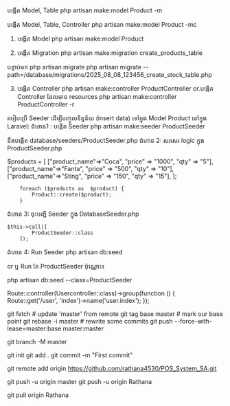 បង្កើត Model, Table
php artisan make:model Product -m

បង្កើត Model, Table, Controller
php artisan make:model Product -mc

1. បង្កើត Model
php artisan make:model Product

2. បង្កើត Migration
php artisan make:migration create_products_table

បន្ទាប់មក
php artisan migrate
php artisan migrate --path=/database/migrations/2025_08_08_123456_create_stock_table.php


3. បង្កើត Controller
php artisan make:controller ProductController
or.បង្កើត Controller ដែលមាន​ resources
php artisan make:controller ProductController -r

របៀបប្រើ Seeder ដើម្បីបញ្ចូលទិន្នន័យ (insert data) ទៅក្នុង Model Product នៅក្នុង Laravel:
ជំហាន1 : បង្កើត Seeder
php artisan make:seeder ProductSeeder

នឹងបង្កើត database/seeders/ProductSeeder.php
ជំហាន 2: សរសេរ logic ក្នុង ProductSeeder.php

$products = [
            ["product_name"=>"Coca", "price" => "1000", "qty" => "5"],
            ["product_name"=>"Fanta", "price" => "500", "qty" => "10"],
            ["product_name"=>"Sting", "price" => "150", "qty" => "15"],
        ];

        foreach ($products as  $product) {
            Product::create($product);
        }

ជំហាន 3: ចុះបញ្ជី Seeder ក្នុង DatabaseSeeder.php

    $this->call([
            ProductSeeder::class
        ]);

ជំហាន 4: Run Seeder
php artisan db:seed

or ឬ Run តែ ProductSeeder ប៉ុណ្ណោះ៖

php artisan db:seed --class=ProductSeeder



Route::controller(Usercontroller::class)->group(function () {
    Route::get('/user', 'index')->name('user.index');
});


git fetch              # update 'master' from remote
git tag base master    # mark our base point
git rebase -i master   # rewrite some commits
git push --force-with-lease=master:base master:master

git branch -M master


git init
git add .
git commit -m "First commit"

git remote add origin https://github.com/rathana4530/POS_System_SA.git

git push -u origin master
git push -u origin Rathana

git pull origin Rathana
